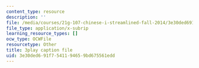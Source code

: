 ```yaml
---
content_type: resource
description: ''
file: /media/courses/21g-107-chinese-i-streamlined-fall-2014/3e30ded691f7541194659bd675561edd_bH4L4Nv_PeA.vtt
file_type: application/x-subrip
learning_resource_types: []
ocw_type: OCWFile
resourcetype: Other
title: 3play caption file
uid: 3e30ded6-91f7-5411-9465-9bd675561edd
---
```

